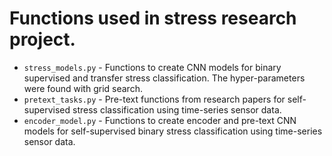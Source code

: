# Functions used in stress research project. 

* `stress_models.py` - Functions to create CNN models for binary supervised and transfer stress classification. The hyper-parameters were found with grid search.
* `pretext_tasks.py` - Pre-text functions from research papers for self-supervised stress classification using time-series sensor data.
* `encoder_model.py` - Functions to create encoder and pre-text CNN models for self-supervised binary stress classification using time-series sensor data.
